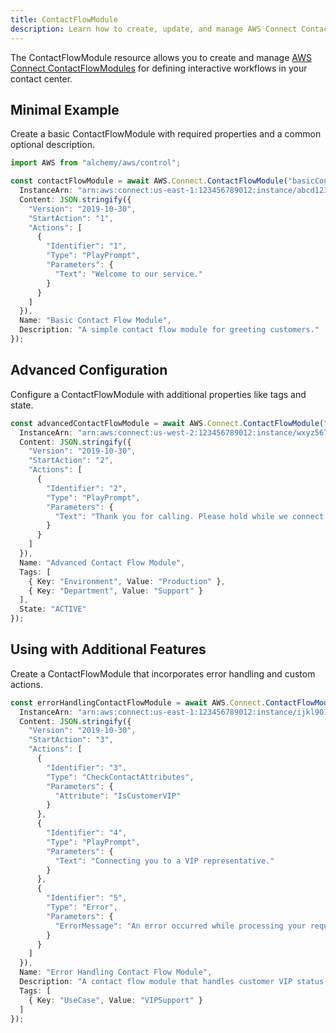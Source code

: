 ```yaml
---
title: ContactFlowModule
description: Learn how to create, update, and manage AWS Connect ContactFlowModules using Alchemy Cloud Control.
---
```



The ContactFlowModule resource allows you to create and manage [AWS Connect ContactFlowModules](https://docs.aws.amazon.com/connect/latest/userguide/) for defining interactive workflows in your contact center.

## Minimal Example

Create a basic ContactFlowModule with required properties and a common optional description.

```ts
import AWS from "alchemy/aws/control";

const contactFlowModule = await AWS.Connect.ContactFlowModule("basicContactFlowModule", {
  InstanceArn: "arn:aws:connect:us-east-1:123456789012:instance/abcd1234-56ef-78gh-90ij-klmnopqrst",
  Content: JSON.stringify({
    "Version": "2019-10-30",
    "StartAction": "1",
    "Actions": [
      {
        "Identifier": "1",
        "Type": "PlayPrompt",
        "Parameters": {
          "Text": "Welcome to our service."
        }
      }
    ]
  }),
  Name: "Basic Contact Flow Module",
  Description: "A simple contact flow module for greeting customers."
});
```

## Advanced Configuration

Configure a ContactFlowModule with additional properties like tags and state.

```ts
const advancedContactFlowModule = await AWS.Connect.ContactFlowModule("advancedContactFlowModule", {
  InstanceArn: "arn:aws:connect:us-west-2:123456789012:instance/wxyz5678-90ab-cdef-ghij-klmnopqrst",
  Content: JSON.stringify({
    "Version": "2019-10-30",
    "StartAction": "2",
    "Actions": [
      {
        "Identifier": "2",
        "Type": "PlayPrompt",
        "Parameters": {
          "Text": "Thank you for calling. Please hold while we connect you."
        }
      }
    ]
  }),
  Name: "Advanced Contact Flow Module",
  Tags: [
    { Key: "Environment", Value: "Production" },
    { Key: "Department", Value: "Support" }
  ],
  State: "ACTIVE"
});
```

## Using with Additional Features

Create a ContactFlowModule that incorporates error handling and custom actions.

```ts
const errorHandlingContactFlowModule = await AWS.Connect.ContactFlowModule("errorHandlingContactFlowModule", {
  InstanceArn: "arn:aws:connect:us-east-1:123456789012:instance/ijkl9012-34mn-opqr-stuv-wxyzabcdefg",
  Content: JSON.stringify({
    "Version": "2019-10-30",
    "StartAction": "3",
    "Actions": [
      {
        "Identifier": "3",
        "Type": "CheckContactAttributes",
        "Parameters": {
          "Attribute": "IsCustomerVIP"
        }
      },
      {
        "Identifier": "4",
        "Type": "PlayPrompt",
        "Parameters": {
          "Text": "Connecting you to a VIP representative."
        }
      },
      {
        "Identifier": "5",
        "Type": "Error",
        "Parameters": {
          "ErrorMessage": "An error occurred while processing your request."
        }
      }
    ]
  }),
  Name: "Error Handling Contact Flow Module",
  Description: "A contact flow module that handles customer VIP status and errors.",
  Tags: [
    { Key: "UseCase", Value: "VIPSupport" }
  ]
});
```
